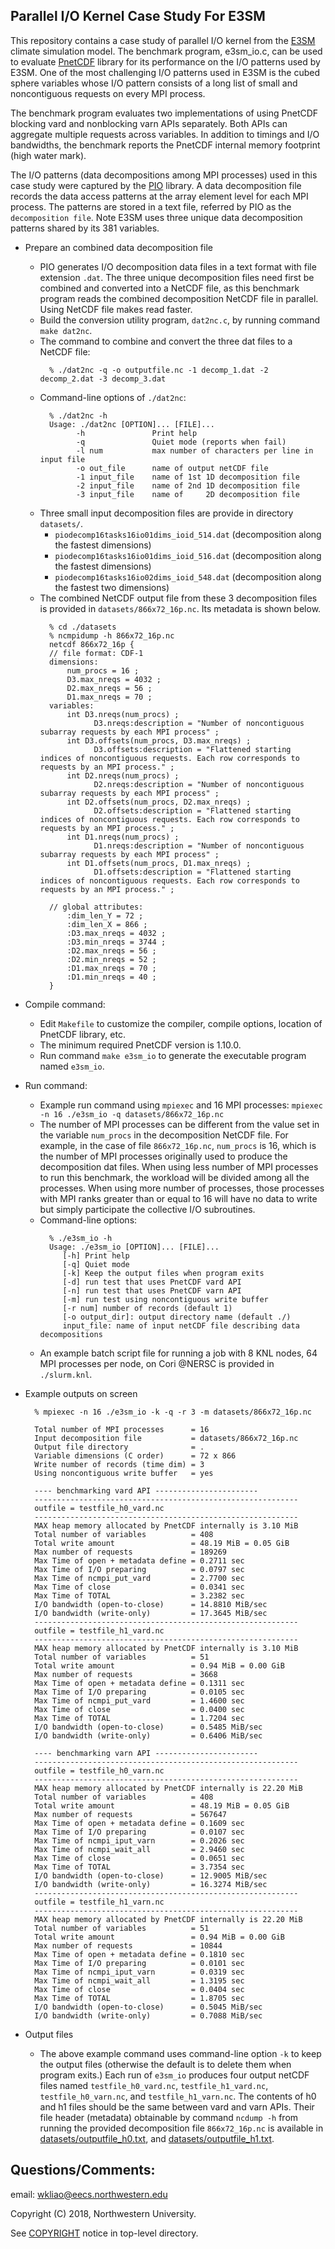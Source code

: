 ## Parallel I/O Kernel Case Study For E3SM

This repository contains a case study of parallel I/O kernel from the
[E3SM](https://github.com/E3SM-Project/E3SM) climate simulation model. The
benchmark program, e3sm_io.c, can be used to evaluate
[PnetCDF](https://github.com/Parallel-NetCDF/PnetCDF) library for its
performance on the I/O patterns used by E3SM. One of the most challenging I/O
patterns used in E3SM is the cubed sphere variables whose I/O pattern consists
of a long list of small and noncontiguous requests on every MPI process.

The benchmark program evaluates two implementations of using PnetCDF blocking
vard and nonblocking varn APIs separately. Both APIs can aggregate multiple
requests across variables. In addition to timings and I/O bandwidths, the
benchmark reports the PnetCDF internal memory footprint (high water mark).

The I/O patterns (data decompositions among MPI processes) used in this case
study were captured by the [PIO](https://github.com/NCAR/ParallelIO) library.
A data decomposition file records the data access patterns at the array element
level for each MPI process. The patterns are stored in a text file, referred by
PIO as the `decomposition file`. Note E3SM uses three unique data decomposition
patterns shared by its 381 variables.

* Prepare an combined data decomposition file
  * PIO generates I/O decomposition data files in a text format with file
    extension `.dat`. The three unique decomposition files need first be
    combined and converted into a NetCDF file, as this benchmark program reads
    the combined decomposition NetCDF file in parallel. Using NetCDF file makes
    read faster.
  * Build the conversion utility program, `dat2nc.c`, by running command
    `make dat2nc`.
  * The command to combine and convert the three dat files to a NetCDF file:
    ```
      % ./dat2nc -q -o outputfile.nc -1 decomp_1.dat -2 decomp_2.dat -3 decomp_3.dat
    ```
  * Command-line options of `./dat2nc`:
    ```
      % ./dat2nc -h
      Usage: ./dat2nc [OPTION]... [FILE]...
            -h               Print help
            -q               Quiet mode (reports when fail)
            -l num           max number of characters per line in input file
            -o out_file      name of output netCDF file
            -1 input_file    name of 1st 1D decomposition file
            -2 input_file    name of 2nd 1D decomposition file
            -3 input_file    name of     2D decomposition file
    ```
  * Three small input decomposition files are provide in directory `datasets/`.
    * `piodecomp16tasks16io01dims_ioid_514.dat`  (decomposition along the fastest dimensions)
    * `piodecomp16tasks16io01dims_ioid_516.dat`  (decomposition along the fastest dimensions)
    * `piodecomp16tasks16io02dims_ioid_548.dat`  (decomposition along the fastest two dimensions)
  * The combined NetCDF output file from these 3 decomposition files is
    provided in `datasets/866x72_16p.nc`. Its metadata is shown below.
    ```
      % cd ./datasets
      % ncmpidump -h 866x72_16p.nc
      netcdf 866x72_16p {
      // file format: CDF-1
      dimensions:
          num_procs = 16 ;
          D3.max_nreqs = 4032 ;
          D2.max_nreqs = 56 ;
          D1.max_nreqs = 70 ;
      variables:
          int D3.nreqs(num_procs) ;
                D3.nreqs:description = "Number of noncontiguous subarray requests by each MPI process" ;
          int D3.offsets(num_procs, D3.max_nreqs) ;
                D3.offsets:description = "Flattened starting indices of noncontiguous requests. Each row corresponds to requests by an MPI process." ;
          int D2.nreqs(num_procs) ;
                D2.nreqs:description = "Number of noncontiguous subarray requests by each MPI process" ;
          int D2.offsets(num_procs, D2.max_nreqs) ;
                D2.offsets:description = "Flattened starting indices of noncontiguous requests. Each row corresponds to requests by an MPI process." ;
          int D1.nreqs(num_procs) ;
                D1.nreqs:description = "Number of noncontiguous subarray requests by each MPI process" ;
          int D1.offsets(num_procs, D1.max_nreqs) ;
                D1.offsets:description = "Flattened starting indices of noncontiguous requests. Each row corresponds to requests by an MPI process." ;

      // global attributes:
          :dim_len_Y = 72 ;
          :dim_len_X = 866 ;
          :D3.max_nreqs = 4032 ;
          :D3.min_nreqs = 3744 ;
          :D2.max_nreqs = 56 ;
          :D2.min_nreqs = 52 ;
          :D1.max_nreqs = 70 ;
          :D1.min_nreqs = 40 ;
      }
    ```

* Compile command:
  * Edit `Makefile` to customize the compiler, compile options, location of
    PnetCDF library, etc.
  * The minimum required PnetCDF version is 1.10.0.
  * Run command `make e3sm_io` to generate the executable program named
    `e3sm_io`.

* Run command:
  * Example run command using `mpiexec` and 16 MPI processes:
    `mpiexec -n 16 ./e3sm_io -q datasets/866x72_16p.nc`
  * The number of MPI processes can be different from the value set in the
    variable `num_procs` in the decomposition NetCDF file. For example, in the
    case of file `866x72_16p.nc`, `num_procs` is 16, which is the number of MPI
    processes originally used to produce the decomposition dat files. When
    using less number of MPI processes to run this benchmark, the workload will
    be divided among all the processes. When using more number of processes,
    those processes with MPI ranks greater than or equal to 16 will have no
    data to write but simply participate the collective I/O subroutines.
  * Command-line options:
    ```
      % ./e3sm_io -h
      Usage: ./e3sm_io [OPTION]... [FILE]...
         [-h] Print help
         [-q] Quiet mode
         [-k] Keep the output files when program exits
         [-d] run test that uses PnetCDF vard API
         [-n] run test that uses PnetCDF varn API
         [-m] run test using noncontiguous write buffer
         [-r num] number of records (default 1)
         [-o output_dir]: output directory name (default ./)
         input_file: name of input netCDF file describing data decompositions
    ```
  * An example batch script file for running a job with 8 KNL nodes, 64 MPI
    processes per node, on Cori @NERSC is provided in `./slurm.knl`.

* Example outputs on screen
  ```
    % mpiexec -n 16 ./e3sm_io -k -q -r 3 -m datasets/866x72_16p.nc

    Total number of MPI processes      = 16
    Input decomposition file           = datasets/866x72_16p.nc
    Output file directory              = .
    Variable dimensions (C order)      = 72 x 866
    Write number of records (time dim) = 3
    Using noncontiguous write buffer   = yes

    ---- benchmarking vard API -----------------------
    -----------------------------------------------------------
    outfile = testfile_h0_vard.nc
    -----------------------------------------------------------
    MAX heap memory allocated by PnetCDF internally is 3.10 MiB
    Total number of variables          = 408
    Total write amount                 = 48.19 MiB = 0.05 GiB
    Max number of requests             = 189269
    Max Time of open + metadata define = 0.2711 sec
    Max Time of I/O preparing          = 0.0797 sec
    Max Time of ncmpi_put_vard         = 2.7700 sec
    Max Time of close                  = 0.0341 sec
    Max Time of TOTAL                  = 3.2382 sec
    I/O bandwidth (open-to-close)      = 14.8810 MiB/sec
    I/O bandwidth (write-only)         = 17.3645 MiB/sec
    -----------------------------------------------------------
    outfile = testfile_h1_vard.nc
    -----------------------------------------------------------
    MAX heap memory allocated by PnetCDF internally is 3.10 MiB
    Total number of variables          = 51
    Total write amount                 = 0.94 MiB = 0.00 GiB
    Max number of requests             = 3668
    Max Time of open + metadata define = 0.1311 sec
    Max Time of I/O preparing          = 0.0105 sec
    Max Time of ncmpi_put_vard         = 1.4600 sec
    Max Time of close                  = 0.0400 sec
    Max Time of TOTAL                  = 1.7204 sec
    I/O bandwidth (open-to-close)      = 0.5485 MiB/sec
    I/O bandwidth (write-only)         = 0.6406 MiB/sec

    ---- benchmarking varn API -----------------------
    -----------------------------------------------------------
    outfile = testfile_h0_varn.nc
    -----------------------------------------------------------
    MAX heap memory allocated by PnetCDF internally is 22.20 MiB
    Total number of variables          = 408
    Total write amount                 = 48.19 MiB = 0.05 GiB
    Max number of requests             = 567647
    Max Time of open + metadata define = 0.1609 sec
    Max Time of I/O preparing          = 0.0107 sec
    Max Time of ncmpi_iput_varn        = 0.2026 sec
    Max Time of ncmpi_wait_all         = 2.9460 sec
    Max Time of close                  = 0.0651 sec
    Max Time of TOTAL                  = 3.7354 sec
    I/O bandwidth (open-to-close)      = 12.9005 MiB/sec
    I/O bandwidth (write-only)         = 16.3274 MiB/sec
    -----------------------------------------------------------
    outfile = testfile_h1_varn.nc
    -----------------------------------------------------------
    MAX heap memory allocated by PnetCDF internally is 22.20 MiB
    Total number of variables          = 51
    Total write amount                 = 0.94 MiB = 0.00 GiB
    Max number of requests             = 10844
    Max Time of open + metadata define = 0.1810 sec
    Max Time of I/O preparing          = 0.0101 sec
    Max Time of ncmpi_iput_varn        = 0.0319 sec
    Max Time of ncmpi_wait_all         = 1.3195 sec
    Max Time of close                  = 0.0404 sec
    Max Time of TOTAL                  = 1.8705 sec
    I/O bandwidth (open-to-close)      = 0.5045 MiB/sec
    I/O bandwidth (write-only)         = 0.7088 MiB/sec
  ```
* Output files
  * The above example command uses command-line option `-k` to keep the output
    files (otherwise the default is to delete them when program exits.) Each
    run of `e3sm_io` produces four output netCDF files named
    `testfile_h0_vard.nc`, `testfile_h1_vard.nc`, `testfile_h0_varn.nc`, and
    `testfile_h1_varn.nc`. The contents of h0 and h1 files should be the same
    between vard and varn APIs. Their file header (metadata) obtainable by
    command `ncdump -h` from running the provided decomposition file
    `866x72_16p.nc` is available in
    [datasets/outputfile_h0.txt](datasets/outputfile_h0.txt),
    and
    [datasets/outputfile_h1.txt](datasets/outputfile_h1.txt).

## Questions/Comments:
email: wkliao@eecs.northwestern.edu

Copyright (C) 2018, Northwestern University.

See [COPYRIGHT](COPYRIGHT) notice in top-level directory.

